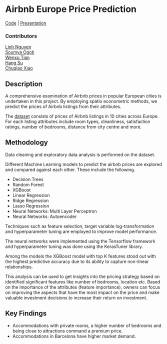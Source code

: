 # Airbnb Europe Price Prediction
[Code](https://github.com/SoumyaO/airbnb-europe-price-prediction/blob/main/Group%2016_AML_final%20courswork.ipynb) | [Presentation](https://github.com/SoumyaO/airbnb-europe-price-prediction/blob/main/Group16_Presentation.pptx)

### Contributors
[Linh Nguyen](https://github.com/jill-data)  
[Soumya Ogoti](https://github.com/SoumyaO)  
[Wenxu Tian](https://github.com/Wayne599)  
[Hang Su](https://github.com/Hangbiob)  
[Chuqiao Xiao](https://github.com/XShawn1)

## Description
A comprehensive examination of Airbnb prices in popular European cities is undertaken in this project. By employing spatio econometric methods, we predict the prices of Airbnb listings from their attributes.

The [dataset](https://www.kaggle.com/datasets/thedevastator/airbnb-prices-in-european-cities) consists of prices of Airbnb listings in 10 cities across Europe. For each listing attributes include room types, cleanliness, satisfaction ratings, number of bedrooms, distance from city centre and more.

## Methodology
Data cleaning and exploratory data analysis is performed on the dataset. 

Different Machine Learning models to predict the airbnb prices are explored and compared against each other. These include the following.
- Decision Trees
- Random Forest
- XGBoost
- Linear Regression
- Ridge Regression
- Lasso Regression
- Neural Networks: Multi Layer Perceptron
- Neural Networks: Autoencoder

Techniques such as feature selection, target variable log-transformation and hyperparameter tuning are employed to improve model performance.

The neural networks were implemented using the Tensorflow framework and hyperparameter tuning was done using the KerasTuner library.

Among the models the XGBoost model with top K features stood out with the highest predictive accuracy due to its ability to capture non-linear relationships.

This analysis can be used to get insights into the pricing strategy based on identified significant features like number of bedrooms, location etc. Based on the importance of the attributes (feature importance), owners can focus on improving the aspects that have the most impact on the price and make valuable investment decisions to increase their return on investment.

## Key Findings
- Accommodations with private rooms, a higher number of bedrooms and being close to attractions command a premium price.
- Accommodations in Barcelona have higher market demand.

